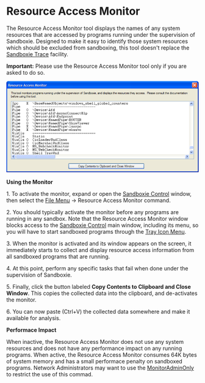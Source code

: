 # Resource Access Monitor

The Resource Access Monitor tool displays the names of any system resources that are accessed by programs running under the supervision of Sandboxie. Designed to make it easy to identify those system resources which should be excluded from sandboxing, this tool doesn't replace the [Sandboxie Trace](SandboxieTrace.md) facility.

**Important:** Please use the Resource Access Monitor tool only if you are asked to do so.

![](../Media/ResourceAccessMonitor.png)

**Using the Monitor**

1\. To activate the monitor, expand or open the [Sandboxie Control](SandboxieControl.md) window, then select the [File Menu](FileMenu.md) -> Resource Access Monitor command.

2\. You should typically activate the monitor before any programs are running in any sandbox. Note that the Resource Access Monitor window blocks access to the [Sandboxie Control](SandboxieControl.md) main window, including its menu, so you will have to start sandboxed programs through the [Tray Icon Menu](TrayIconMenu.md).

3\. When the monitor is activated and its window appears on the screen, it immediately starts to collect and display resource access information from all sandboxed programs that are running.

4\. At this point, perform any specific tasks that fail when done under the supervision of Sandboxie.

5\. Finally, click the button labeled **Copy Contents to Clipboard and Close Window**. This copies the collected data into the clipboard, and de-activates the monitor.

6\. You can now paste (Ctrl+V) the collected data somewhere and make it available for analysis.

**Performace Impact**

When inactive, the Resource Access Monitor does not use any system resources and does not have any performance impact on any running programs. When active, the Resource Access Monitor consumes 64K bytes of system memory and has a small performace penalty on sandboxed programs. Network Administrators may want to use the [MonitorAdminOnly](MonitorAdminOnly.md) to restrict the use of this commad.
